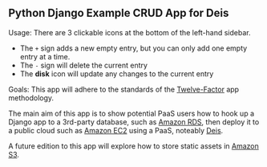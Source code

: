 ## Python Django Example CRUD App for Deis

Usage:
There are 3 clickable icons at the bottom of the left-hand sidebar.
* The `+` sign adds a new empty entry, but you can only add one empty entry at a time.
* The `-` sign will delete the current entry
* The **disk** icon will update any changes to the current entry

Goals:
This app will adhere to the standards of the [Twelve-Factor](http://12factor.net/) app methodology.

The main aim of this app is to show potential PaaS users how to hook up a Django app to a 3rd-party database, such as [Amazon RDS](http://aws.amazon.com/rds/), then deploy it to a public cloud such as [Amazon EC2](http://aws.amazon.com/ec2/) using a PaaS, noteably [Deis](http://deis.io).

A future edition to this app will explore how to store static assets in [Amazon S3](http://aws.amazon.com/s3/).